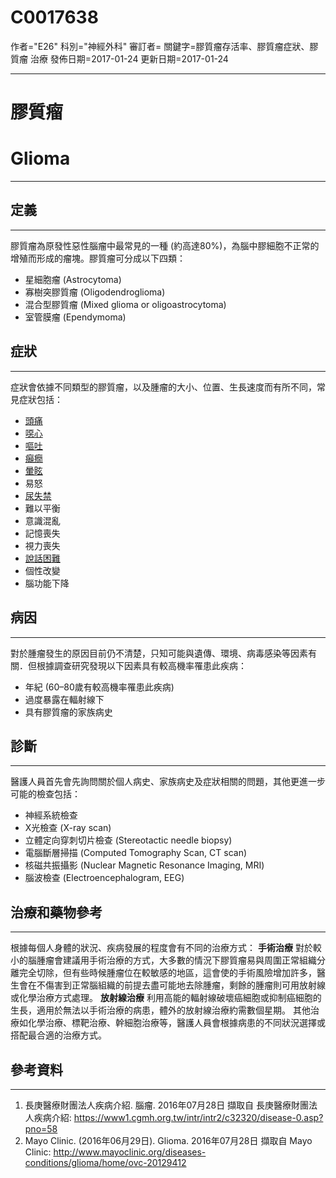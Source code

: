 # C0017638
作者="E26"
科別="神經外科"
審訂者=
關鍵字=膠質瘤存活率、膠質瘤症狀、膠質瘤 治療
發佈日期=2017-01-24
更新日期=2017-01-24

----------
# 膠質瘤
# Glioma
----------
## 定義
----------

膠質瘤為原發性惡性腦瘤中最常見的一種 (約高達80%)，為腦中膠細胞不正常的增殖而形成的瘤塊。膠質瘤可分成以下四類：

- 星細胞瘤 (Astrocytoma)
- 寡樹突膠質瘤 (Oligodendroglioma)
- 混合型膠質瘤 (Mixed glioma or oligoastrocytoma)
- 室管膜瘤 (Ependymoma)
## 症狀
----------

症狀會依據不同類型的膠質瘤，以及腫瘤的大小、位置、生長速度而有所不同，常見症狀包括：

- [頭痛](C0018681)
- [噁心](C0027497)
- [嘔吐](C0042963)
- [癲癇](C0014544)
- [暈眩](C0012833-01)
- 易怒
- [尿失禁](C0042024)
- 難以平衡
- 意識混亂
- 記憶喪失
- 視力喪失
- [說話困難](C1527347)
- 個性改變
- 腦功能下降
## 病因
----------

對於腫瘤發生的原因目前仍不清楚，只知可能與遺傳、環境、病毒感染等因素有關．但根據調查研究發現以下因素具有較高機率罹患此疾病：

- 年紀 (60–80歲有較高機率罹患此疾病)
- 過度暴露在輻射線下
- 具有膠質瘤的家族病史
## 診斷
----------

醫護人員首先會先詢問關於個人病史、家族病史及症狀相關的問題，其他更進一步可能的檢查包括：

- 神經系統檢查
- X光檢查 (X-ray scan)
- 立體定向穿刺切片檢查 (Stereotactic needle biopsy)
- 電腦斷層掃描 (Computed Tomography Scan, CT scan)
- 核磁共振攝影 (Nuclear Magnetic Resonance Imaging, MRI) 
- 腦波檢查 (Electroencephalogram, EEG)
## 治療和藥物參考
----------

根據每個人身體的狀況、疾病發展的程度會有不同的治療方式：
**手術治療**
對於較小的腦腫瘤會建議用手術治療的方式，大多數的情況下膠質瘤易與周圍正常組織分離完全切除，但有些時候腫瘤位在較敏感的地區，這會使的手術風險增加許多，醫生會在不傷害到正常腦組織的前提去盡可能地去除腫瘤，剩餘的腫瘤則可用放射線或化學治療方式處理。
**放射線治療**
利用高能的輻射線破壞癌細胞或抑制癌細胞的生長，適用於無法以手術治療的病患，體外的放射線治療約需數個星期。
其他治療如化學治療、標靶治療、幹細胞治療等，醫護人員會根據病患的不同狀況選擇或搭配最合適的治療方式。

## 參考資料
----------
1. 長庚醫療財團法人疾病介紹. 腦瘤. 2016年07月28日 擷取自 長庚醫療財團法人疾病介紹:
  https://www1.cgmh.org.tw/intr/intr2/c32320/disease-0.asp?pno=58
2. Mayo Clinic. (2016年06月29日). Glioma. 2016年07月28日 擷取自 Mayo Clinic:
  http://www.mayoclinic.org/diseases-conditions/glioma/home/ovc-20129412

